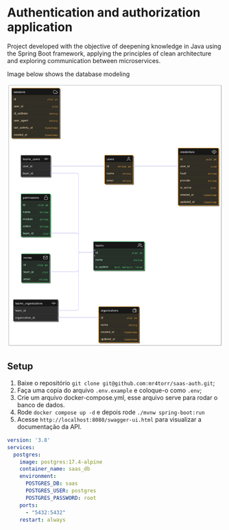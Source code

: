 # Authentication and authorization application

Project developed with the objective of deepening knowledge in Java using the Spring Boot framework, applying the principles of clean architecture and exploring communication between microservices.

Image below shows the database modeling

![./assets/diagram-erb.png](./assets/diagram-erb.png)

## Setup

1. Baixe o repositório `git clone git@github.com:mr4torr/saas-auth.git`;
2. Faça uma copia do arquivo `.env.example` e coloque-o como `.env`;
3. Crie um arquivo docker-compose.yml, esse arquivo serve para rodar o banco de dados.
4. Rode `docker compose up -d` e depois rode `./mvnw spring-boot:run`
5. Acesse `http://localhost:8080/swagger-ui.html` para visualizar a documentação da API. 

```yml
version: '3.8'
services:
  postgres:
    image: postgres:17.4-alpine
    container_name: saas_db
    environment:
      POSTGRES_DB: saas
      POSTGRES_USER: postgres
      POSTGRES_PASSWORD: root
    ports:
      - "5432:5432"
    restart: always
```